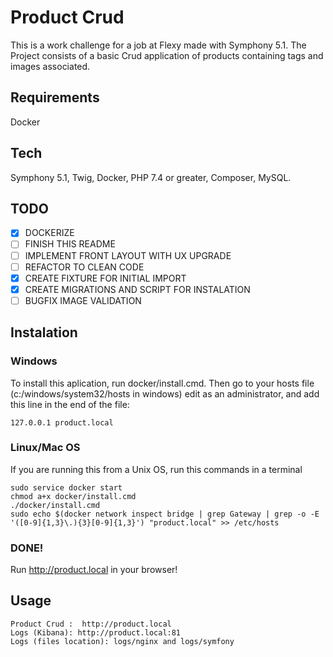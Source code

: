 # Product Crud
This is a work challenge for a job at Flexy made with Symphony 5.1. The Project consists of a basic Crud application of products containing tags and images associated.

## Requirements
Docker

## Tech
Symphony 5.1, Twig, Docker, PHP 7.4 or greater, Composer, MySQL.


## TODO
- [X] DOCKERIZE 
- [ ] FINISH THIS README
- [ ] IMPLEMENT FRONT LAYOUT WITH UX UPGRADE
- [ ] REFACTOR TO CLEAN CODE
- [X] CREATE FIXTURE FOR INITIAL IMPORT
- [X] CREATE MIGRATIONS AND SCRIPT FOR INSTALATION
- [ ] BUGFIX IMAGE VALIDATION

## Instalation


### Windows
To install this aplication, run docker/install.cmd.
Then go to your hosts file (c:/windows/system32/hosts in windows) edit as an administrator, and add this line in the end of the file:
```
127.0.0.1 product.local
```

### Linux/Mac OS
 If you are running this from a Unix OS, run this commands in a terminal
```
sudo service docker start
chmod a+x docker/install.cmd 
./docker/install.cmd 
sudo echo $(docker network inspect bridge | grep Gateway | grep -o -E '([0-9]{1,3}\.){3}[0-9]{1,3}') "product.local" >> /etc/hosts
```

### DONE!
Run http://product.local in your browser!

## Usage
    Product Crud :  http://product.local 
    Logs (Kibana): http://product.local:81
    Logs (files location): logs/nginx and logs/symfony
